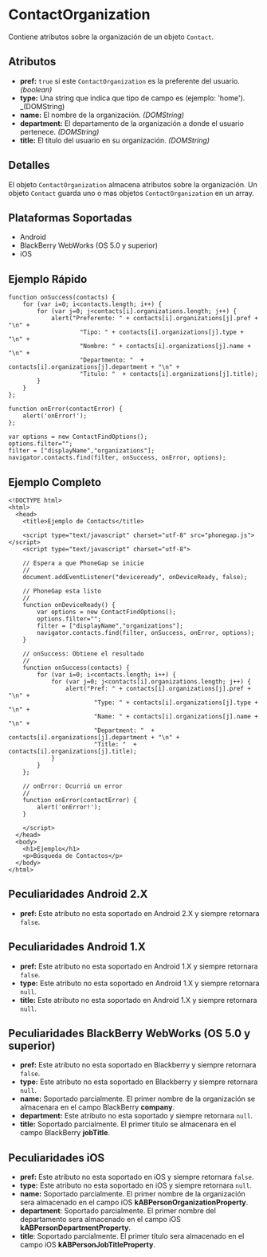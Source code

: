 ContactOrganization
===================

Contiene atributos sobre la organización de un objeto `Contact`.

Atributos
---------
- __pref:__ `true` si este `ContactOrganization` es la preferente del usuario. _(boolean)_
- __type:__ Una string que indica que tipo de campo es (ejemplo: 'home'). _(DOMString)
- __name:__ El nombre de la organización. _(DOMString)_
- __department:__ El departamento de la organización a donde el usuario pertenece. _(DOMString)_
- __title:__ El titulo del usuario en su organización. _(DOMString)_

Detalles
--------

El objeto `ContactOrganization` almacena atributos sobre la organización. Un objeto `Contact` guarda uno o mas objetos `ContactOrganization` en un array. 

Plataformas Soportadas
----------------------

- Android
- BlackBerry WebWorks (OS 5.0 y superior)
- iOS

Ejemplo Rápido
-------------

    function onSuccess(contacts) {
		for (var i=0; i<contacts.length; i++) {
			for (var j=0; j<contacts[i].organizations.length; j++) {
				alert("Preferente: " + contacts[i].organizations[j].pref + "\n" +
						"Tipo: " + contacts[i].organizations[j].type + "\n" +
						"Nombre: " + contacts[i].organizations[j].name + "\n" + 
						"Departmento: "  + contacts[i].organizations[j].department + "\n" + 
						"Titulo: "  + contacts[i].organizations[j].title);
			}
		}
    };

    function onError(contactError) {
        alert('onError!');
    };

    var options = new ContactFindOptions();
	options.filter="";
	filter = ["displayName","organizations"];
    navigator.contacts.find(filter, onSuccess, onError, options);

Ejemplo Completo
----------------

    <!DOCTYPE html>
    <html>
      <head>
        <title>Ejemplo de Contacts</title>

        <script type="text/javascript" charset="utf-8" src="phonegap.js"></script>
        <script type="text/javascript" charset="utf-8">

        // Espera a que PhoneGap se inicie
        //
        document.addEventListener("deviceready", onDeviceReady, false);

        // PhoneGap esta listo
        //
        function onDeviceReady() {
			var options = new ContactFindOptions();
			options.filter="";
			filter = ["displayName","organizations"];
			navigator.contacts.find(filter, onSuccess, onError, options);
        }
    
        // onSuccess: Obtiene el resultado
        //
		function onSuccess(contacts) {
			for (var i=0; i<contacts.length; i++) {
				for (var j=0; j<contacts[i].organizations.length; j++) {
					alert("Pref: " + contacts[i].organizations[j].pref + "\n" +
							"Type: " + contacts[i].organizations[j].type + "\n" +
							"Name: " + contacts[i].organizations[j].name + "\n" + 
							"Department: "  + contacts[i].organizations[j].department + "\n" + 
							"Title: "  + contacts[i].organizations[j].title);
				}
			}
		};
    
        // onError: Ocurrió un error
        //
        function onError(contactError) {
            alert('onError!');
        }

        </script>
      </head>
      <body>
        <h1>Ejemplo</h1>
        <p>Búsqueda de Contactos</p>
      </body>
    </html>
	

Peculiaridades Android 2.X
--------------------------

- __pref:__ Este atributo no esta soportado en Android 2.X y siempre retornara `false`.

Peculiaridades Android 1.X
---------------------------

- __pref:__ Este atributo no esta soportado en Android 1.X y siempre retornara `false`.
- __type:__ Este atributo no esta soportado en Android 1.X y siempre retornara `null`.
- __title:__ Este atributo no esta soportado en Android 1.X y siempre retornara `null`. 

Peculiaridades BlackBerry WebWorks (OS 5.0 y superior)
-------------------------------------------------------
- __pref:__ Este atributo no esta soportado en Blackberry y siempre retornara `false`.
- __type:__ Este atributo no esta soportado en Blackberry y siempre retornara  `null`.
- __name:__ Soportado parcialmente. El primer nombre de la organización se almacenara en el campo BlackBerry __company__.
- __department:__ Este atributo no esta soportado y siempre retornara `null`.
- __title:__ Soportado parcialmente. El primer titulo se almacenara en el campo BlackBerry __jobTitle__.

Peculiaridades iOS
------------------
- __pref:__ Este atributo no esta soportado en iOS y siempre retornara `false`.
- __type:__ Este atributo no esta soportado en iOS y siempre retornara `null`.
- __name:__ Soportado parcialmente.  El primer nombre de la organización sera almacenado en el campo iOS __kABPersonOrganizationProperty__.
- __department__: Soportado parcialmente. El primer nombre del departamento sera almacenado en el campo iOS __kABPersonDepartmentProperty__.
- __title__: Soportado parcialmente. El primer titulo sera almacenado en el campo iOS __kABPersonJobTitleProperty__.


